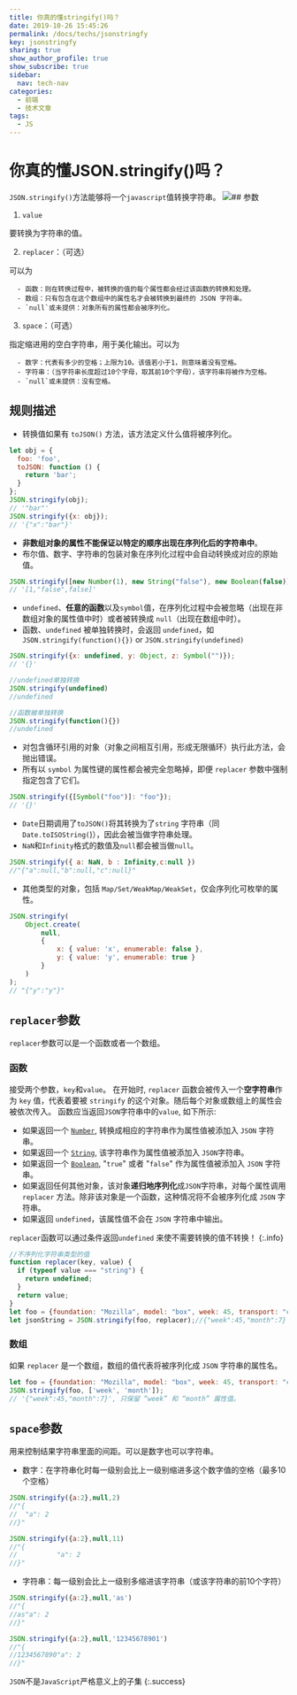 ```yaml
---
title: 你真的懂stringify()吗？
date: 2019-10-26 15:45:26
permalink: /docs/techs/jsonstringfy
key: jsonstringfy
sharing: true
show_author_profile: true
show_subscribe: true
sidebar:
  nav: tech-nav
categories:
  - 前端
  - 技术文章
tags:
  - JS
---
```

# 你真的懂JSON.stringify()吗？
<!--more-->

`JSON.stringify()`方法能够将一个`javascript`值转换字符串。
![](https://cdn.nlark.com/yuque/0/2020/svg/377922/1593092276992-fb0fe988-670a-498f-a43d-229536d1de95.svg)## 参数

1. `value`

要转换为字符串的值。

2. `replacer`：（可选）

可以为

      - 函数：则在转换过程中，被转换的值的每个属性都会经过该函数的转换和处理。
      - 数组：只有包含在这个数组中的属性名才会被转换到最终的 JSON 字符串。
      - `null`或未提供：对象所有的属性都会被序列化。
3. `space`：（可选）

指定缩进用的空白字符串，用于美化输出。可以为

      - 数字：代表有多少的空格；上限为10。该值若小于1，则意味着没有空格。
      - 字符串：（当字符串长度超过10个字母，取其前10个字母），该字符串将被作为空格。
      - `null`或未提供：没有空格。



## 规则描述

- 转换值如果有 `toJSON()` 方法，该方法定义什么值将被序列化。
```javascript
let obj = {
  foo: 'foo',
  toJSON: function () {
    return 'bar';
  }
};
JSON.stringify(obj);      
// '"bar"'
JSON.stringify({x: obj}); 
// '{"x":"bar"}'
```

- **非数组对象的属性不能保证以特定的顺序出现在序列化后的字符串中**。
- 布尔值、数字、字符串的包装对象在序列化过程中会自动转换成对应的原始值。
```javascript
JSON.stringify([new Number(1), new String("false"), new Boolean(false)]); 
// '[1,"false",false]'
```

- `undefined`、**任意的函数**以及`symbol`值，在序列化过程中会被忽略（出现在非数组对象的属性值中时）或者被转换成 `null`（出现在数组中时）。
- 函数、`undefined` 被单独转换时，会返回 `undefined`，如`JSON.stringify(function(){})` or `JSON.stringify(undefined)`
```javascript
JSON.stringify({x: undefined, y: Object, z: Symbol("")}); 
// '{}'

//undefined单独转换
JSON.stringify(undefined)
//undefined

//函数被单独转换
JSON.stringify(function(){})
//undefined
```

- 对包含循环引用的对象（对象之间相互引用，形成无限循环）执行此方法，会抛出错误。
- 所有以 `symbol` 为属性键的属性都会被完全忽略掉，即便 `replacer` 参数中强制指定包含了它们。
```javascript
JSON.stringify({[Symbol("foo")]: "foo"});                 
// '{}'
```

- `Date`日期调用了`toJSON()`将其转换为了`string` 字符串（同`Date.toISOString(`)），因此会被当做字符串处理。
- `NaN`和`Infinity`格式的数值及`null`都会被当做`null`。
```javascript
JSON.stringify({ a: NaN, b : Infinity,c:null })
//"{"a":null,"b":null,"c":null}"
```

- 其他类型的对象，包括 `Map/Set/WeakMap/WeakSet`，仅会序列化可枚举的属性。
```javascript
JSON.stringify( 
    Object.create(
        null, 
        { 
            x: { value: 'x', enumerable: false }, 
            y: { value: 'y', enumerable: true } 
        }
    )
);
// "{"y":"y"}"
```


## `replacer`参数
`replacer`参数可以是一个函数或者一个数组。
### 函数
接受两个参数，`key`和`value`。
在开始时, `replacer` 函数会被传入一个**空字符串**作为 `key` 值，代表着要被 `stringify` 的这个对象。随后每个对象或数组上的属性会被依次传入。
函数应当返回`JSON`字符串中的`value`, 如下所示:

- 如果返回一个 [`Number`](https://developer.mozilla.org/zh-CN/docs/Web/JavaScript/Reference/Global_Objects/Number), 转换成相应的字符串作为属性值被添加入 `JSON` 字符串。
- 如果返回一个 [`String`](https://developer.mozilla.org/zh-CN/docs/Web/JavaScript/Reference/String), 该字符串作为属性值被添加入 `JSON`字符串。
- 如果返回一个 [`Boolean`](https://developer.mozilla.org/zh-CN/docs/Web/JavaScript/Reference/Boolean), "`true`" 或者 "`false`" 作为属性值被添加入 `JSON` 字符串。
- 如果返回任何其他对象，该对象**递归地序列化**成`JSON`字符串，对每个属性调用 `replacer` 方法。除非该对象是一个函数，这种情况将不会被序列化成 `JSON` 字符串。
- 如果返回 `undefined`，该属性值不会在 `JSON` 字符串中输出。



`replacer`函数可以通过条件返回`undefined` 来使不需要转换的值不转换！
{:.info}
```javascript
//不序列化字符串类型的值
function replacer(key, value) {
  if (typeof value === "string") {
    return undefined;
  }
  return value;
}
let foo = {foundation: "Mozilla", model: "box", week: 45, transport: "car", month: 7};
let jsonString = JSON.stringify(foo, replacer);//{"week":45,"month":7} 
```


### 数组
如果 `replacer` 是一个数组，数组的值代表将被序列化成 `JSON` 字符串的属性名。
```javascript
let foo = {foundation: "Mozilla", model: "box", week: 45, transport: "car", month: 7};
JSON.stringify(foo, ['week', 'month']);  
// '{"week":45,"month":7}', 只保留 “week” 和 “month” 属性值。
```




## `space`参数
用来控制结果字符串里面的间距。可以是数字也可以字符串。

- 数字：在字符串化时每一级别会比上一级别缩进多这个数字值的空格（最多10个空格）
```javascript
JSON.stringify({a:2},null,2)
//"{
//  "a": 2
//}"

JSON.stringify({a:2},null,11)
//"{
//          "a": 2
//}"
```

- 字符串：每一级别会比上一级别多缩进该字符串（或该字符串的前10个字符）
```javascript
JSON.stringify({a:2},null,'as')
//"{
//as"a": 2
//}"

JSON.stringify({a:2},null,'12345678901')
//"{
//1234567890"a": 2
//}"
```




`JSON`不是`JavaScript`严格意义上的子集
{:.success}
